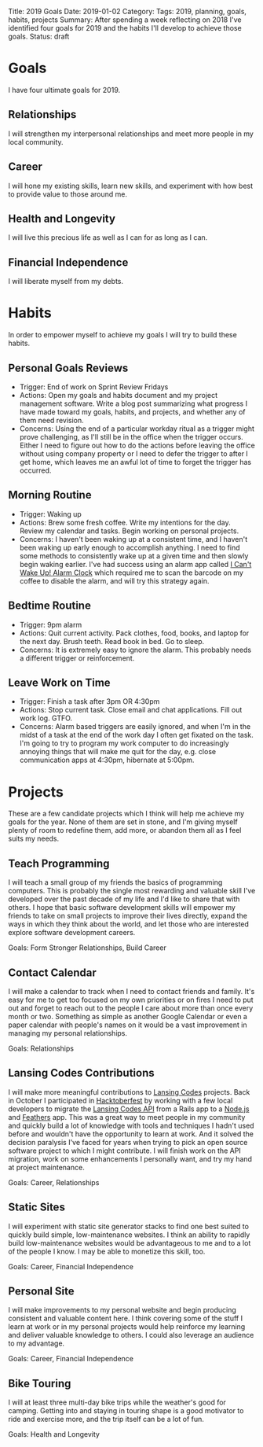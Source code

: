 Title: 2019 Goals
Date: 2019-01-02
Category: 
Tags: 2019, planning, goals, habits, projects 
Summary: After spending a week reflecting on 2018 I've identified four goals for 2019 and the habits I'll develop to achieve those goals.
Status: draft

# Goals
I have four ultimate goals for 2019.

## Relationships
I will strengthen my interpersonal relationships and meet more people in my local community.

## Career
I will hone my existing skills, learn new skills, and experiment with how best to provide value to those around me.

## Health and Longevity
I will live this precious life as well as I can for as long as I can.

## Financial Independence
I will liberate myself from my debts.


# Habits
In order to empower myself to achieve my goals I will try to build these habits.

## Personal Goals Reviews
* Trigger: End of work on Sprint Review Fridays
* Actions: Open my goals and habits document and my project management software. Write a blog post summarizing what progress I have made toward my goals, habits, and projects, and whether any of them need revision.
* Concerns: Using the end of a particular workday ritual as a trigger might prove challenging, as I'll still be in the office when the trigger occurs. Either I need to figure out how to do the actions before leaving the office without using company property or I need to defer the trigger to after I get home, which leaves me an awful lot of time to forget the trigger has occurred.

## Morning Routine
* Trigger: Waking up
* Actions: Brew some fresh coffee. Write my intentions for the day. Review my calendar and tasks. Begin working on personal projects.
* Concerns: I haven't been waking up at a consistent time, and I haven't been waking up early enough to accomplish anything. I need to find some methods to consistently wake up at a given time and then slowly begin waking earlier. I've had success using an alarm app called [I Can't Wake Up! Alarm Clock](https://play.google.com/store/apps/details?id=com.kog.alarmclock) which required me to scan the barcode on my coffee to disable the alarm, and will try this strategy again.

## Bedtime Routine
* Trigger: 9pm alarm
* Actions: Quit current activity. Pack clothes, food, books, and laptop for the next day. Brush teeth. Read book in bed. Go to sleep.
* Concerns: It is extremely easy to ignore the alarm. This probably needs a different trigger or reinforcement.

## Leave Work on Time
* Trigger: Finish a task after 3pm OR 4:30pm 
* Actions: Stop current task. Close email and chat applications. Fill out work log. GTFO.
* Concerns: Alarm based triggers are easily ignored, and when I'm in the midst of a task at the end of the work day I often get fixated on the task. I'm going to try to program my work computer to do increasingly annoying things that will make me quit for the day, e.g. close communication apps at 4:30pm, hibernate at 5:00pm.

# Projects
These are a few candidate projects which I think will help me achieve my goals for the year. None of them are set in stone, and I'm giving myself plenty of room to redefine them, add more, or abandon them all as I feel suits my needs.

## Teach Programming
I will teach a small group of my friends the basics of programming computers. This is probably the single most rewarding and valuable skill I've developed over the past decade of my life and I'd like to share that with others. I hope that basic software development skills will empower my friends to take on small projects to improve their lives directly, expand the ways in which they think about the world, and let those who are interested explore software development careers.

Goals: Form Stronger Relationships, Build Career

## Contact Calendar
I will make a calendar to track when I need to contact friends and family. It's easy for me to get too focused on my own priorities or on fires I need to put out and forget to reach out to the people I care about more than once every month or two. Something as simple as another Google Calendar or even a paper calendar with people's names on it would be a vast improvement in managing my personal relationships.

Goals: Relationships

## Lansing Codes Contributions
I will make more meaningful contributions to [Lansing Codes](https://www.lansing.codes/) projects. Back in October I participated in [Hacktoberfest](https://hacktoberfest.digitalocean.com/) by working with a few local developers to migrate the [Lansing Codes API](https://github.com/lansingcodes/api) from a Rails app to a [Node.js](https://nodejs.org/en/) and [Feathers](https://feathersjs.com/) app. This was a great way to meet people in my community and quickly build a lot of knowledge with tools and techniques I hadn't used before and wouldn't have the opportunity to learn at work. And it solved the decision paralysis I've faced for years when trying to pick an open source software project to which I might contribute. I will finish work on the API migration, work on some enhancements I personally want, and try my hand at project maintenance.

Goals: Career, Relationships

## Static Sites
I will experiment with static site generator stacks to find one best suited to quickly build simple, low-maintenance websites. I think an ability to rapidly build low-maintenance websites would be advantageous to me and to a lot of the people I know. I may be able to monetize this skill, too.

Goals: Career, Financial Independence

## Personal Site
I will make improvements to my personal website and begin producing consistent and valuable content here. I think covering some of the stuff I learn at work or in my personal projects would help reinforce my learning and deliver valuable knowledge to others. I could also leverage an audience to my advantage.

Goals: Career, Financial Independence

## Bike Touring
I will at least three multi-day bike trips while the weather's good for camping. Getting into and staying in touring shape is a good motivator to ride and exercise more, and the trip itself can be a lot of fun. 

Goals: Health and Longevity
